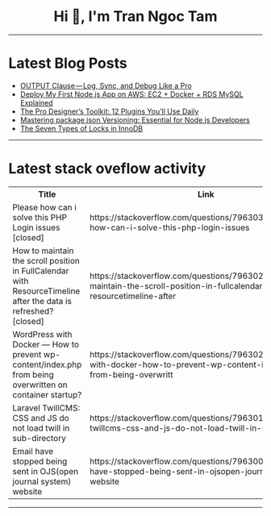 <h1 align="center">Hi 👋, I'm Tran Ngoc Tam</h1>

---

# Latest Blog Posts 
<!-- BLOG-POST-LIST:START -->
- [OUTPUT Clause — Log, Sync, and Debug Like a Pro](https://dev.to/hasansafwan/output-clause-log-sync-and-debug-like-a-pro-58hj)
- [Deploy My First Node.js App on AWS: EC2 + Docker + RDS MySQL Explained](https://dev.to/soumen_bhunia_9ebb71bc67a/deploy-my-first-nodejs-app-on-aws-ec2-docker-rds-mysql-explained-39hn)
- [The Pro Designer’s Toolkit: 12 Plugins You’ll Use Daily](https://dev.to/atforeveryoung/the-pro-designers-toolkit-12-plugins-youll-use-daily-4034)
- [Mastering package.json Versioning: Essential for Node.js Developers](https://dev.to/mor3/mastering-packagejson-versioning-essential-for-nodejs-developers-5a8c)
- [The Seven Types of Locks in InnoDB](https://dev.to/yangguangyong/the-seven-types-of-locks-in-innodb-5h0a)
<!-- BLOG-POST-LIST:END -->

---

# Latest stack oveflow activity
<table>
  <tr><th>Title</th><th>Link</th></tr>
  <!-- STACKOVERFLOW:START --><tr><td>Please how can i solve this PHP Login issues [closed]</td><td>https://stackoverflow.com/questions/79630329/please-how-can-i-solve-this-php-login-issues</td></tr><tr><td>How to maintain the scroll position in FullCalendar with ResourceTimeline after the data is refreshed? [closed]</td><td>https://stackoverflow.com/questions/79630285/how-to-maintain-the-scroll-position-in-fullcalendar-with-resourcetimeline-after</td></tr><tr><td>WordPress with Docker — How to prevent wp-content/index.php from being overwritten on container startup?</td><td>https://stackoverflow.com/questions/79630258/wordpress-with-docker-how-to-prevent-wp-content-index-php-from-being-overwritt</td></tr><tr><td>Laravel TwillCMS: CSS and JS do not load twill in sub-directory</td><td>https://stackoverflow.com/questions/79630149/laravel-twillcms-css-and-js-do-not-load-twill-in-sub-directory</td></tr><tr><td>Email have stopped being sent in OJS&lpar;open journal system&rpar; website</td><td>https://stackoverflow.com/questions/79630078/email-have-stopped-being-sent-in-ojsopen-journal-system-website</td></tr><!-- STACKOVERFLOW:END -->
</table>

---


